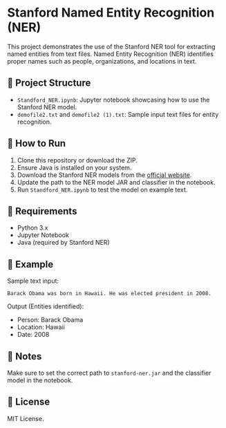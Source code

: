 # Stanford Named Entity Recognition (NER)

This project demonstrates the use of the Stanford NER tool for extracting named entities from text files. Named Entity Recognition (NER) identifies proper names such as people, organizations, and locations in text.

## 📁 Project Structure

- `Standford_NER.ipynb`: Jupyter notebook showcasing how to use the Stanford NER model.
- `demofile2.txt` and `demofile2 (1).txt`: Sample input text files for entity recognition.

## 🚀 How to Run

1. Clone this repository or download the ZIP.
2. Ensure Java is installed on your system.
3. Download the Stanford NER models from the [official website](https://nlp.stanford.edu/software/CRF-NER.html).
4. Update the path to the NER model JAR and classifier in the notebook.
5. Run `Standford_NER.ipynb` to test the model on example text.

## 🧾 Requirements

- Python 3.x
- Jupyter Notebook
- Java (required by Stanford NER)

## 📝 Example

Sample text input:
```
Barack Obama was born in Hawaii. He was elected president in 2008.
```

Output (Entities identified):
- Person: Barack Obama
- Location: Hawaii
- Date: 2008

## 📌 Notes

Make sure to set the correct path to `stanford-ner.jar` and the classifier model in the notebook.

## 📄 License

MIT License.

